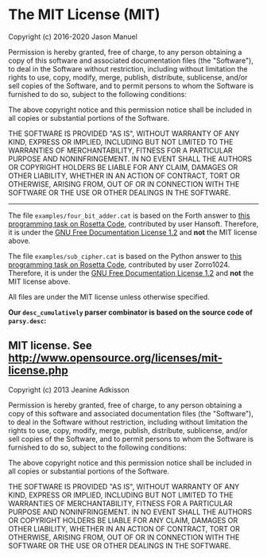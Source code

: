 # The MIT License (MIT)
Copyright (c) 2016-2020 Jason Manuel

Permission is hereby granted, free of charge, to any person obtaining a copy of
this software and associated documentation files (the "Software"), to deal in
the Software without restriction, including without limitation the rights to
use, copy, modify, merge, publish, distribute, sublicense, and/or sell copies of
the Software, and to permit persons to whom the Software is furnished to do so,
subject to the following conditions:

The above copyright notice and this permission notice shall be included in all
copies or substantial portions of the Software.

THE SOFTWARE IS PROVIDED "AS IS", WITHOUT WARRANTY OF ANY KIND, EXPRESS OR
IMPLIED, INCLUDING BUT NOT LIMITED TO THE WARRANTIES OF MERCHANTABILITY, FITNESS
FOR A PARTICULAR PURPOSE AND NONINFRINGEMENT. IN NO EVENT SHALL THE AUTHORS OR
COPYRIGHT HOLDERS BE LIABLE FOR ANY CLAIM, DAMAGES OR OTHER LIABILITY, WHETHER
IN AN ACTION OF CONTRACT, TORT OR OTHERWISE, ARISING FROM, OUT OF OR IN
CONNECTION WITH THE SOFTWARE OR THE USE OR OTHER DEALINGS IN THE SOFTWARE.

---

The file `examples/four_bit_adder.cat` is based on the Forth answer to [this
programming task on Rosetta Code](https://rosettacode.org/wiki/Four_bit_adder),
contributed by user Hansoft. Therefore, it is under the [GNU Free Documentation
License 1.2](http://www.gnu.org/licenses/fdl-1.2.html) and **not** the MIT
license above.

The file `examples/sub_cipher.cat` is based on the Python answer to [this
programming task on Rosetta
Code](https://rosettacode.org/wiki/Substitution_Cipher), contributed by user
Zorro1024. Therefore, it is under the [GNU Free Documentation License
1.2](http://www.gnu.org/licenses/fdl-1.2.html) and **not** the MIT license
above.

All files are under the MIT license unless otherwise specified.

**Our `desc_cumulatively` parser combinator is based on the source code of
`parsy.desc`:**

## MIT license.  See http://www.opensource.org/licenses/mit-license.php

Copyright (c) 2013 Jeanine Adkisson

Permission is hereby granted, free of charge, to any person obtaining a copy
of this software and associated documentation files (the "Software"), to deal
in the Software without restriction, including without limitation the rights
to use, copy, modify, merge, publish, distribute, sublicense, and/or sell
copies of the Software, and to permit persons to whom the Software is
furnished to do so, subject to the following conditions:

The above copyright notice and this permission notice shall be included in
all copies or substantial portions of the Software.

THE SOFTWARE IS PROVIDED "AS IS", WITHOUT WARRANTY OF ANY KIND, EXPRESS OR
IMPLIED, INCLUDING BUT NOT LIMITED TO THE WARRANTIES OF MERCHANTABILITY,
FITNESS FOR A PARTICULAR PURPOSE AND NONINFRINGEMENT. IN NO EVENT SHALL THE
AUTHORS OR COPYRIGHT HOLDERS BE LIABLE FOR ANY CLAIM, DAMAGES OR OTHER
LIABILITY, WHETHER IN AN ACTION OF CONTRACT, TORT OR OTHERWISE, ARISING FROM,
OUT OF OR IN CONNECTION WITH THE SOFTWARE OR THE USE OR OTHER DEALINGS IN
THE SOFTWARE.
